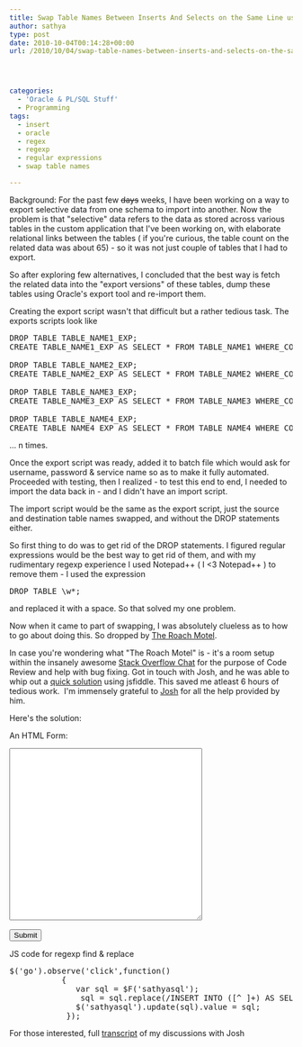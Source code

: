 ```yaml
---
title: Swap Table Names Between Inserts And Selects on the Same Line using Regular Expressions
author: sathya
type: post
date: 2010-10-04T00:14:28+00:00
url: /2010/10/04/swap-table-names-between-inserts-and-selects-on-the-same-line-using-regular-expressions/




categories:
  - 'Oracle & PL/SQL Stuff'
  - Programming
tags:
  - insert
  - oracle
  - regex
  - regexp
  - regular expressions
  - swap table names

---
```

Background: For the past few <span style="text-decoration: line-through;">days</span> weeks, I have been working on a way to export selective data from one schema to import into another. Now the problem is that "selective" data refers to the data as stored across various tables in the custom application that I've been working on, with elaborate relational links between the tables ( if you're curious, the table count on the related data was about 65) - so it was not just couple of tables that I had to export.  
<!--more-->

So after exploring few alternatives, I concluded that the best way is fetch the related data into the "export versions" of these tables, dump these tables using Oracle's export tool and re-import them.

Creating the export script wasn't that difficult but a rather tedious task. The exports scripts look like

<pre class="brush:sql">DROP TABLE TABLE_NAME1_EXP;
CREATE TABLE_NAME1_EXP AS SELECT * FROM TABLE_NAME1 WHERE_CONDITION;

DROP TABLE TABLE_NAME2_EXP;
CREATE TABLE_NAME2_EXP AS SELECT * FROM TABLE_NAME2 WHERE_CONDITION;

DROP TABLE TABLE_NAME3_EXP;
CREATE TABLE_NAME3_EXP AS SELECT * FROM TABLE_NAME3 WHERE_CONDITION;

DROP TABLE TABLE_NAME4_EXP;
CREATE TABLE_NAME4_EXP AS SELECT * FROM TABLE_NAME4 WHERE_CONDITION;</pre>

&#8230; n times.

Once the export script was ready, added it to batch file which would ask for username, password & service name so as to make it fully automated. Proceeded with testing, then I realized - to test this end to end, I needed to import the data back in - and I didn't have an import script.

The import script would be the same as the export script, just the source and destination table names swapped, and without the DROP statements either.

So first thing to do was to get rid of the DROP statements. I figured regular expressions would be the best way to get rid of them, and with my rudimentary regexp experience I used Notepad++ ( I <3 Notepad++ ) to remove them - I used the expression

<pre class="brush:sql">DROP TABLE \w*;</pre>

and replaced it with a space. So that solved my one problem.

Now when it came to part of swapping, I was absolutely clueless as to how to go about doing this. So dropped by [The Roach Motel][1].

In case you're wondering what "The Roach Motel" is - it's a room setup within the insanely awesome [Stack Overflow Chat][2] for the purpose of Code Review and help with bug fixing. Got in touch with Josh, and he was able to whip out a [quick solution][3] using jsfiddle. This saved me atleast 6 hours of tedious work.  I'm immensely grateful to [Josh][4] for all the help provided by him.

Here's the solution:

An HTML Form:

<pre class="brush:html"><textarea id="sathyasql" cols="40" rows="20"></textarea>
<input id="go" type="submit" />
</pre>

JS code for regexp find & replace

<pre class="brush:js">$('go').observe('click',function()
           {
              var sql = $F('sathyasql');
               sql = sql.replace(/INSERT INTO ([^ ]+) AS SELECT \* FROM ([^ ]+)/g,'INSERT INTO $2 AS SELECT * FROM $1');
              $('sathyasql').update(sql).value = sql;
            });
</pre>

For those interested, full [transcript][5] of my discussions with Josh

 [1]: https://chat.meta.stackoverflow.com/rooms/224/the-roach-motel
 [2]: https://chat.meta.stackoverflow.com/
 [3]: https://jsfiddle.net/M6dxn/1/
 [4]: https://meta.stackoverflow.com/users/131541?tab=accounts#tab-top
 [5]: https://chat.meta.stackoverflow.com/transcript/message/208874#208874
